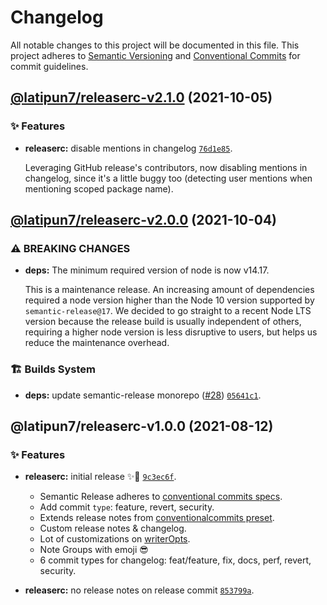 # Changelog

All notable changes to this project will be documented in this file.
This project adheres to [Semantic Versioning](https://semver.org) and [Conventional Commits](https://www.conventionalcommits.org) for commit guidelines.

## [@latipun7/releaserc-v2.1.0](https://github.com/latipun7/library/compare/@latipun7/releaserc@2.0.0...@latipun7/releaserc@2.1.0) (2021-10-05)

### ✨ Features

- **releaserc:** disable mentions in changelog [`76d1e85`](https://github.com/latipun7/library/commit/76d1e85ce846354f06749b8b2c70571625470246).

  Leveraging GitHub release's contributors, now disabling mentions in
  changelog, since it's a little buggy too (detecting user mentions when
  mentioning scoped package name).

## [@latipun7/releaserc-v2.0.0](https://github.com/latipun7/library/compare/@latipun7/releaserc@1.0.0...@latipun7/releaserc@2.0.0) (2021-10-04)

### ⚠ BREAKING CHANGES

- **deps:** The minimum required version of node is now v14.17.

  This is a maintenance release. An increasing amount of dependencies
  required a node version higher than the Node 10 version supported by
  `semantic-release@17`. We decided to go straight to a recent Node LTS
  version because the release build is usually independent of others,
  requiring a higher node version is less disruptive to users, but helps us
  reduce the maintenance overhead.

### 🏗️ Builds System

- **deps:** update semantic-release monorepo ([#28](https://github.com/latipun7/library/issues/28)) [`05641c1`](https://github.com/latipun7/library/commit/05641c1bdbf00dfb650c152c2d88c48afcb2dfdb).

## @latipun7/releaserc-v1.0.0 (2021-08-12)

### ✨ Features

- **releaserc:** initial release ✨🚀 [`9c3ec6f`](https://github.com/latipun7/library/commit/9c3ec6fe883a83abe4f7413916b21a6cc7ff2afb).

  - Semantic Release adheres to [conventional commits specs](https://www.conventionalcommits.org/en/v1.0.0/#specification).
  - Add commit `type`: feature, revert, security.
  - Extends release notes from [conventionalcommits preset](https://github.com/conventional-changelog/conventional-changelog/tree/master/packages/conventional-changelog-conventionalcommits).
  - Custom release notes & changelog.
  - Lot of customizations on [writerOpts](https://github.com/conventional-changelog/conventional-changelog/tree/master/packages/conventional-changelog-writer#options).
  - Note Groups with emoji 😎
  - 6 commit types for changelog: feat/feature, fix, docs, perf, revert, security.

- **releaserc:** no release notes on release commit [`853799a`](https://github.com/latipun7/library/commit/853799aafb3ca24cbca455059b478d43dbc0f30f).
